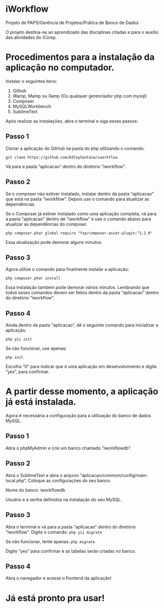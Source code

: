 # iWorkflow
Projeto de PAPS/Gerência de Projetos/Prática de Banco de Dados

O projeto destina-se ao aprendizado das disciplinas citadas e para o auxílio das atividades do iComp.

# Procedimentos para a instalação da aplicação no computador.

Instalar o seguintes itens:
  1. Github
  2. Wamp, Mamp ou Xamp (Ou qualquer gerenciador php com mysql)
  3. Composer
  4. MySQLWorkbench
  5. SublimeText

Após realizar as instalações, abra o terminal e siga esses passos:

## Passo 1
Clonar a aplicação do GitHub na pasta do php utilizando o comando:

``` git clone https://github.com/EdleySantana/iworkflow ```

Vá para a pasta “aplicacao” dentro do diretório “iworkflow”.

## Passo 2
Se o composer não estiver instalado, instalar dentro da pasta
“aplicacao” que está na pasta “iworkflow”. Depois use o comando para atualizar as dependências.

Se o Composer já estiver instalado como uma aplicação completa, vá para a pasta “aplicacao” dentro de “iworkflow” e use o comando abaixo para atualizar as dependências do composer.

``` php composer.phar global require "fxp/composer-asset-plugin:^1.2.0" ```

Essa atualização pode demorar alguns minutos.

## Passo 3
Agora utilize o comando para finalmente instalar a aplicação:

``` php composer.phar install ```

Essa instalação também pode demorar vários minutos.
Lembrando que todos esses comandos devem ser feitos dentro da pasta “aplicacao” dentro do diretório “iworkflow”.

## Passo 4
Ainda dentro da pasta “aplicacao”, dê o seguinte comando para inicializar a aplicação:

``` php yii init ```

Se não funcionar, use apenas:

``` php init ```

Escolha “0” para indicar que é uma aplicação em desenvolvimento e digite “yes”, para confirmar.

# A partir desse momento, a aplicação já está instalada.

Agora é necessária a configuração para a utilização do banco de dados MySQL.

## Passo 1

Abra o phpMyAdmin e crie um banco chamado “iworkflowdb”.

## Passo 2
Abra o SublimeText e abra o arquivo “aplicacao/common/config/main-local.php”. Coloque as configurações do seu banco.

Nome do banco: iworkflowdb

Usuário e a senha definidos na instalação do seu MySQL.

## Passo 3
Abra o terminal e vá para a pasta “aplicacao” dentro do diretório “iworkflow”.
Digite o comando:
``` php yii migrate ```

Se não funcionar, tente apenas:
``` php migrate ```

Digite “yes” para confirmar e as tabelas serão criadas no banco.

## Passo 4

Abra o navegador e acesse o frontend da aplicação!

# Já está pronto pra usar!
